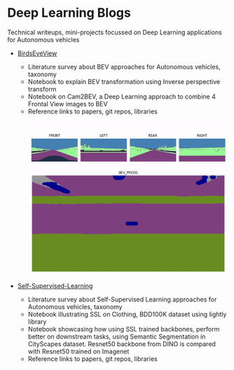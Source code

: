 # Deep Learning Blogs
Technical writeups, mini-projects focussed on Deep Learning applications for Autonomous vehicles

- [BirdsEyeView](BirdsEyeView)
   - Literature survey about BEV approaches for Autonomous vehicles, taxonomy
   - Notebook to explain BEV transformation using Inverse perspective transform
   - Notebook on Cam2BEV, a Deep Learning approach to combine 4 Frontal View images to BEV
   - Reference links to papers, git repos, libraries
![Cam2BEV UNetXst BEV Segmentation](BirdsEyeView/assets/Cam2BEV_UNetxst_BEV_output.gif)

- [Self-Supervised-Learning](Self-Supervised-Learning)
   - Literature survey about Self-Supervised Learning approaches for Autonomous vehicles, taxonomy
   - Notebook illustrating SSL on Clothing, BDD100K dataset using lightly library
   - Notebook showcasing how using SSL trained backbones, perform better on downstream tasks, using Semantic Segmentation in CityScapes dataset. Resnet50 backbone from DINO is compared with Resnet50 trained on Imagenet
   - Reference links to papers, git repos, libraries